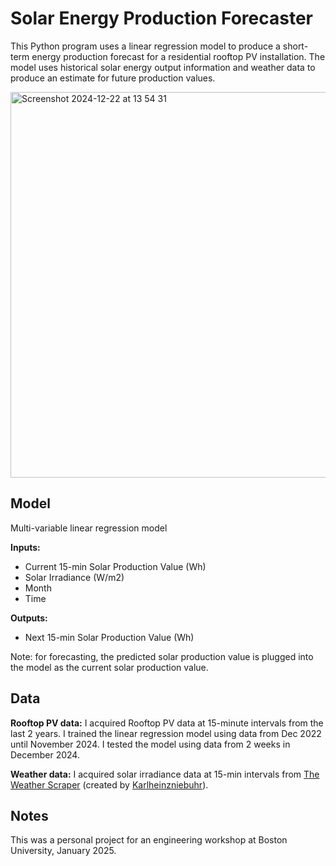 # Solar Energy Production Forecaster

This Python program uses a linear regression model to produce a short-term energy production forecast for a residential rooftop PV installation. The model uses historical solar energy output information and weather data to produce an estimate for future production values.

<img width="617" alt="Screenshot 2024-12-22 at 13 54 31" src="https://github.com/user-attachments/assets/3558d22a-2711-468e-a8ba-5ea9972ddb87" />



## Model
Multi-variable linear regression model

**Inputs:**
- Current 15-min Solar Production Value (Wh)
- Solar Irradiance (W/m2)
- Month
- Time

**Outputs:**
- Next 15-min Solar Production Value (Wh)

Note: for forecasting, the predicted solar production value is plugged into the model as the current solar production value. 

## Data
**Rooftop PV data:** I acquired Rooftop PV data at 15-minute intervals from the last 2 years. I trained the linear regression model using data from Dec 2022 until November 2024. I tested the model using data from 2 weeks in December 2024.

**Weather data:** I acquired solar irradiance data at 15-min intervals from [The Weather Scraper](https://github.com/Karlheinzniebuhr/the-weather-scraper) (created by [Karlheinzniebuhr](https://github.com/Karlheinzniebuhr)). 

## Notes
This was a personal project for an engineering workshop at Boston University, January 2025. 
